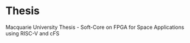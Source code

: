 # Thesis
Macquarie University Thesis - Soft-Core on FPGA for Space Applications using RISC-V and cFS
